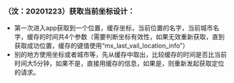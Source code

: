 ### （汶：20201223）获取当前坐标设计：

- 第一次进入app获取到一个位置，缓存坐标，当前位置的名字，当前城市名字，缓存的时间共4个参数（需要判断坐标有效性，如果无效重新获取，直到获取成功位置，缓存的键值使用“mx_last_vail_location_info”）
- 别的地方使用坐标或者城市等，先从缓存中取出，比较缓存的时间是否比当前时间大5分钟，如果不是，直接用缓存的信息，如果是，则重新发起获取定位的请求。